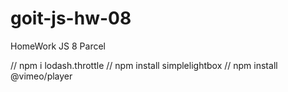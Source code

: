 # goit-js-hw-08
 HomeWork JS 8 Parcel

 // npm i lodash.throttle
 // npm install simplelightbox
 // npm install @vimeo/player
 
 
